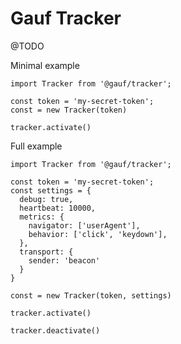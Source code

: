 Gauf Tracker
============

@TODO


Minimal example
```
import Tracker from '@gauf/tracker';

const token = 'my-secret-token';
const = new Tracker(token)

tracker.activate()
```


Full example
```
import Tracker from '@gauf/tracker';

const token = 'my-secret-token';
const settings = {
  debug: true,
  heartbeat: 10000,
  metrics: {
    navigator: ['userAgent'],
    behavior: ['click', 'keydown'],
  },
  transport: {
    sender: 'beacon'
  }
}

const = new Tracker(token, settings)

tracker.activate()

tracker.deactivate()

```
